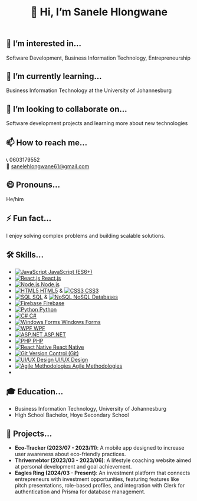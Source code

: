 <!DOCTYPE html>
<html lang="en">
<head>
  <meta charset="UTF-8">
  <meta name="viewport" content="width=device-width, initial-scale=1.0">
  <link rel="stylesheet" href="styles.css">
</head>
<body>
  <div class="container">
    <header>
      <h1><span>👋 Hi, I’m Sanele Hlongwane</span></h1>
    </header>
    <section>
      <div class="info-item">
        <h2>👀 I’m interested in...</h2>
        <p>Software Development, Business Information Technology, Entrepreneurship</p>
      </div>
      <div class="info-item">
        <h2>🌱 I’m currently learning...</h2>
        <p>Business Information Technology at the University of Johannesburg</p>
      </div>
      <div class="info-item">
        <h2>💞️ I’m looking to collaborate on...</h2>
        <p>Software development projects and learning more about new technologies</p>
      </div>
      <div class="info-item">
        <h2>📫 How to reach me...</h2>
        <p class="contact-info">
          📞 0603179552 <br>
          📧 <a href="mailto:sanelehlongwane61@gmail.com">sanelehlongwane61@gmail.com</a>
        </p>
      </div>
      <div class="info-item">
        <h2>😄 Pronouns...</h2>
        <p>He/him</p>
      </div>
      <div class="info-item">
        <h2>⚡ Fun fact...</h2>
        <p class="fun-fact">I enjoy solving complex problems and building scalable solutions.</p>
      </div>
      <div class="info-item skills">
        <h2>🛠️ Skills...</h2>
        <ul>
          <li><a href="https://developer.mozilla.org/en-US/docs/Web/JavaScript" target="_blank"><img src="https://img.icons8.com/color/48/000000/javascript.png" alt="JavaScript"> JavaScript (ES6+)</a></li>
          <li><a href="https://reactjs.org/" target="_blank"><img src="https://img.icons8.com/color/48/000000/react-native.png" alt="React.js"> React.js</a></li>
          <li><a href="https://nodejs.org/" target="_blank"><img src="https://img.icons8.com/ios/50/000000/nodejs.png" alt="Node.js"> Node.js</a></li>
          <li><a href="https://developer.mozilla.org/en-US/docs/Web/HTML" target="_blank"><img src="https://img.icons8.com/color/48/000000/html-5.png" alt="HTML5"> HTML5</a> & <a href="https://developer.mozilla.org/en-US/docs/Web/CSS" target="_blank"><img src="https://img.icons8.com/color/48/000000/css3.png" alt="CSS3"> CSS3</a></li>
          <li><a href="https://www.mysql.com/" target="_blank"><img src="https://img.icons8.com/ios/50/000000/mysql-logo.png" alt="SQL"> SQL</a> & <a href="https://www.mongodb.com/" target="_blank"><img src="https://img.icons8.com/ios/50/000000/mongodb.png" alt="NoSQL"> NoSQL Databases</a></li>
          <li><a href="https://firebase.google.com/" target="_blank"><img src="https://img.icons8.com/material-outlined/24/000000/firebase.png" alt="Firebase"> Firebase</a></li>
          <li><a href="https://www.python.org/" target="_blank"><img src="https://img.icons8.com/color/48/000000/python.png" alt="Python"> Python</a></li>
          <li><a href="https://learn.microsoft.com/en-us/dotnet/csharp/" target="_blank"><img src="https://img.icons8.com/ios/50/000000/c-sharp.png" alt="C#"> C#</a></li>
          <li><a href="https://docs.microsoft.com/en-us/dotnet/desktop/winforms/?view=netdesktopdesktop-7.0" target="_blank"><img src="https://img.icons8.com/color/48/000000/windows-10.png" alt="Windows Forms"> Windows Forms</a></li>
          <li><a href="https://docs.microsoft.com/en-us/dotnet/desktop/wpf/?view=netdesktopdesktop-7.0" target="_blank"><img src="https://img.icons8.com/external-flaticons-lineal-color-flat-flaticons/64/external-wpf-windows-flaticons-lineal-color-flat-flaticons.png" alt="WPF"> WPF</a></li>
          <li><a href="https://dotnet.microsoft.com/apps/aspnet" target="_blank"><img src="https://img.icons8.com/color/48/000000/asp-net.png" alt="ASP.NET"> ASP.NET</a></li>
          <li><a href="https://www.php.net/" target="_blank"><img src="https://img.icons8.com/ios/50/000000/php.png" alt="PHP"> PHP</a></li>
          <li><a href="https://reactnative.dev/" target="_blank"><img src="https://img.icons8.com/external-flat-juicy-fish/64/external-react-native-mobile-app-development-flat-flat-juicy-fish.png" alt="React Native"> React Native</a></li>
          <li><a href="https://git-scm.com/" target="_blank"><img src="https://git-scm.com/images/logo@2x.png)" alt="Git"> Version Control (Git)</a></li>
          <li><a href="https://www.smashingmagazine.com/guides" target="_blank"><img src="(https://www.smashingmagazine.com/images/smashing-logo.png)" alt="UI/UX Design"> UI/UX Design</a></li>
          <li><a href="https://en.wikipedia.org/wiki/Agile_software_development" target="_blank"><img src="https://img.icons8.com/material-outlined/24/000000/track-changes.png" alt="Agile Methodologies"> Agile Methodologies</a></li>
          <li>
      </div>
      <div class="info-item education">
        <h2>🎓 Education...</h2>
        <ul>
          <li>Business Information Technology, University of Johannesburg</li>
          <li>High School Bachelor, Hoye Secondary School</li>
        </ul>
      </div>
      <div class="info-item projects">
        <h2>📂 Projects...</h2>
        <ul>
          <li><strong>Eco-Tracker (2023/07 - 2023/11)</strong>: A mobile app designed to increase user awareness about eco-friendly practices.</li>
          <li><strong>Thrivemebtor (2023/03 - 2023/06)</strong>: A lifestyle coaching website aimed at personal development and goal achievement.</li>
          <li><strong>Eagles Ring (2024/03 - Present)</strong>: An investment platform that connects entrepreneurs with investment opportunities, featuring features like pitch presentations, role-based profiles, and integration with Clerk for authentication and Prisma for database management.</li>
        </ul>
      </div>
    </section>
  </div>
</body>
</html>
